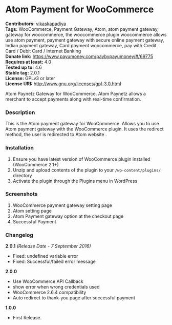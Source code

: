 # Atom Payment for WooCommerce

**Contributors:** [vikaskapadiya](https://github.com/vikas5914) <br />
**Tags:** WooCommerce, Payment Gateway, Atom, atom payment gateway, gateway for woocommerce, the woocommerce plugin woocommerce allows use atom payment, payment gateway with secure online payment gateway, Indian payment gateway, Card payment woocommerce, pay with Credit Card / Debit Card / Internet Banking<br />
**Donate link:** https://www.payumoney.com/paybypayumoney/#/69775<br />
**Requires at least:** 4.0<br />
**Tested up to:** 4.6<br />
**Stable tag:** 2.0.1<br />
**License:** GPLv3 or later<br />
**License URI:** http://www.gnu.org/licenses/gpl-3.0.html<br />

Atom Paynetz Gateway for WooCommerce. Atom Paynetz allows a merchant to accept payments along with real-time confirmation.

### Description
This is the Atom payment gateway for WooCommerce. Allows you to use Atom payment gateway with the WooCommerce plugin. It uses the redirect method, the user is redirected to Atom website .


### Installation
1. Ensure you have latest version of WooCommerce plugin installed (WooCommerce 2.1+)
2. Unzip and upload contents of the plugin to your `/wp-content/plugins/` directory
3. Activate the plugin through the Plugins menu in WordPress

### Screenshots
1. WooCommerce payment gateway setting page
2. Atom setting page
3. Atom Payment gateway option at the checkout page
4. Successful Payment

### Changelog

**2.0.1** _(Release Date - 7 September 2016)_
- Fixed: undefined variable error
- Fixed: Successful/failed error message

**2.0.0**
- Use WooCommerce API Callback
- show error when wrong credentials used
- WooCommerce 2.6.4 compatibility
- Auto redirect to thank-you page after successful payment

**1.0.0**
- First Release.
